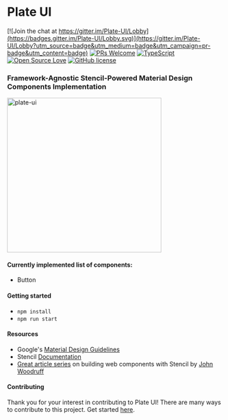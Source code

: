 # Plate UI
[![Join the chat at https://gitter.im/Plate-UI/Lobby](https://badges.gitter.im/Plate-UI/Lobby.svg)](https://gitter.im/Plate-UI/Lobby?utm_source=badge&utm_medium=badge&utm_campaign=pr-badge&utm_content=badge)
[![PRs Welcome](https://img.shields.io/badge/PRs-welcome-brightgreen.svg?style=flat-square)](http://makeapullrequest.com)
[![TypeScript](https://badges.frapsoft.com/typescript/code/typescript.svg?v=101)](https://github.com/loenko/plate-ui/blob/master/tsconfig.json)
[![Open Source Love](https://badges.frapsoft.com/os/v1/open-source.svg?v=103)](https://github.com/loenko/plate-ui/blob/master/.github/CONTRIBUTING.md)
[![GitHub license](https://img.shields.io/github/license/loenko/plate-ui.svg)](https://github.com/loenko/plate-ui/blob/master/LICENSE)
### Framework-Agnostic Stencil-Powered Material Design Components Implementation

<img src="https://raw.githubusercontent.com/loenko/file-storage/master/plate-ui.png" alt="plate-ui" width="360px;" >

#### Currently implemented list of components:
* Button

#### Getting started
* `npm install`
* `npm run start`

#### Resources
* Google's [Material Design Guidelines](https://material.io/design/)
* Stencil [Documentation](https://stenciljs.com/docs/introduction)
* [Great article series](https://dev.to/johnwoodruff91/component-libraries-with-stenciljs---about-stencil-10b7) on building web components with Stencil by [John Woodruff](https://twitter.com/johnwoodruff91)

#### Contributing
Thank you for your interest in contributing to Plate UI! There are many ways to contribute to this project. Get started [here](https://github.com/loenko/plate-ui/blob/master/.github/CONTRIBUTING.md).


